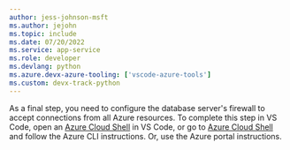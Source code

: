 ```yaml
---
author: jess-johnson-msft
ms.author: jejohn
ms.topic: include
ms.date: 07/20/2022
ms.service: app-service
ms.role: developer
ms.devlang: python
ms.azure.devx-azure-tooling: ['vscode-azure-tools']
ms.custom: devx-track-python
---
```


As a final step, you need to configure the database server's firewall to accept connections from all Azure resources. To complete this step in VS Code, open an [Azure Cloud Shell](https://techcommunity.microsoft.com/t5/itops-talk-blog/how-to-use-cloud-shell-in-visual-studio-code/ba-p/663431) in VS Code, or go to [Azure Cloud Shell](https://shell.azure.com) and follow the Azure CLI instructions. Or, use the Azure portal instructions.
